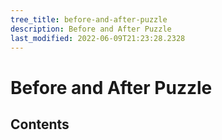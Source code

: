 ```yaml
---
tree_title: before-and-after-puzzle
description: Before and After Puzzle
last_modified: 2022-06-09T21:23:28.2328
---
```


# Before and After Puzzle

## Contents
